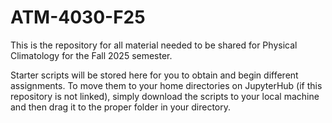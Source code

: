 # ATM-4030-F25
This is the repository for all material needed to be shared for Physical Climatology for the Fall 2025 semester. 

Starter scripts will be stored here for you to obtain and begin different assignments. To move them to your home directories on JupyterHub (if this repository is not linked), simply download the scripts to your local machine and then drag it to the proper folder in your directory. 
